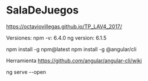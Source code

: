 
# SalaDeJuegos
https://octaviovillegas.github.io/TP_LAV4_2017/

Versiones:
npm -v: 6.4.0
ng version: 6.1.5

npm install -g npm@latest
npm install -g @angular/cli

Herramienta
https://github.com/angular/angular-cli/wiki

ng serve --open
